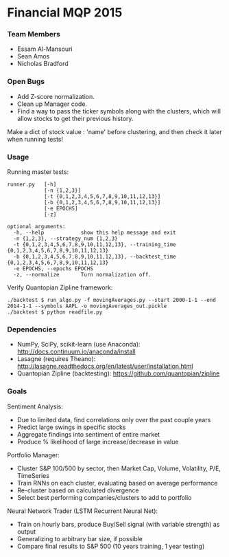 # Financial MQP 2015

	

### Team Members
* Essam Al-Mansouri
* Sean Amos
* Nicholas Bradford

### Open Bugs

* Add Z-score normalization.
* Clean up Manager code.
* Find a way to pass the ticker symbols along with the clusters, which will allow stocks to get their previous history.




Make a dict of stock value : 'name' before clustering, and then check it later when running tests!





### Usage

Running master tests: 

    runner.py   [-h] 
                [-n {1,2,3}] 
                [-t {0,1,2,3,4,5,6,7,8,9,10,11,12,13}]
                [-b {0,1,2,3,4,5,6,7,8,9,10,11,12,13}] 
                [-e EPOCHS]
                [-z]

    optional arguments:
      -h, --help            show this help message and exit
      -n {1,2,3}, --strategy_num {1,2,3}
      -t {0,1,2,3,4,5,6,7,8,9,10,11,12,13}, --training_time {0,1,2,3,4,5,6,7,8,9,10,11,12,13}
      -b {0,1,2,3,4,5,6,7,8,9,10,11,12,13}, --backtest_time {0,1,2,3,4,5,6,7,8,9,10,11,12,13}
      -e EPOCHS, --epochs EPOCHS
      -z, --normalize       Turn normalization off.

Verify Quantopian Zipline framework:

    ./backtest $ run_algo.py -f movingAverages.py --start 2000-1-1 --end 2014-1-1 --symbols AAPL -o movingAverages_out.pickle
    ./backtest $ python readfile.py

### Dependencies

* NumPy, SciPy, scikit-learn (use Anaconda): http://docs.continuum.io/anaconda/install
* Lasagne (requires Theano): http://lasagne.readthedocs.org/en/latest/user/installation.html
* Quantopian Zipline (backtesting): https://github.com/quantopian/zipline
	
### Goals
Sentiment Analysis:
* Due to limited data, find correlations only over the past couple years
* Predict large swings in specific stocks
* Aggregate findings into sentiment of entire market
* Produce % likelihood of large increase/decrease in value

Portfolio Manager:
* Cluster S&P 100/500 by sector, then Market Cap, Volume, Volatility, P/E, TimeSeries
* Train RNNs on each cluster, evaluating based on average performance
* Re-cluster based on calculated divergence
* Select best performing companies/clusters to add to portfolio

Neural Network Trader (LSTM Recurrent Neural Net):
* Train on hourly bars, produce Buy/Sell signal (with variable strength) as output
* Generalizing to arbitrary bar size, if possible
* Compare final results to S&P 500 (10 years training, 1 year testing)

